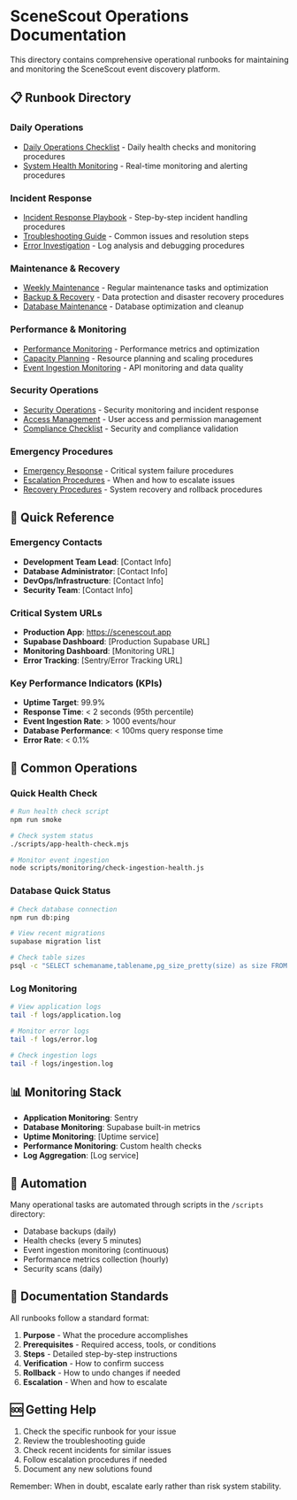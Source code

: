 # SceneScout Operations Documentation

This directory contains comprehensive operational runbooks for maintaining and monitoring the SceneScout event discovery platform.

## 📋 Runbook Directory

### Daily Operations
- [Daily Operations Checklist](daily-operations.md) - Daily health checks and monitoring procedures
- [System Health Monitoring](system-health.md) - Real-time monitoring and alerting procedures

### Incident Response
- [Incident Response Playbook](incident-response.md) - Step-by-step incident handling procedures
- [Troubleshooting Guide](troubleshooting.md) - Common issues and resolution steps
- [Error Investigation](error-investigation.md) - Log analysis and debugging procedures

### Maintenance & Recovery
- [Weekly Maintenance](weekly-maintenance.md) - Regular maintenance tasks and optimization
- [Backup & Recovery](backup-recovery.md) - Data protection and disaster recovery procedures
- [Database Maintenance](database-maintenance.md) - Database optimization and cleanup

### Performance & Monitoring
- [Performance Monitoring](performance-monitoring.md) - Performance metrics and optimization
- [Capacity Planning](capacity-planning.md) - Resource planning and scaling procedures
- [Event Ingestion Monitoring](event-ingestion-monitoring.md) - API monitoring and data quality

### Security Operations
- [Security Operations](security-operations.md) - Security monitoring and incident response
- [Access Management](access-management.md) - User access and permission management
- [Compliance Checklist](compliance-checklist.md) - Security and compliance validation

### Emergency Procedures
- [Emergency Response](emergency-response.md) - Critical system failure procedures
- [Escalation Procedures](escalation-procedures.md) - When and how to escalate issues
- [Recovery Procedures](recovery-procedures.md) - System recovery and rollback procedures

## 🚨 Quick Reference

### Emergency Contacts
- **Development Team Lead**: [Contact Info]
- **Database Administrator**: [Contact Info]
- **DevOps/Infrastructure**: [Contact Info]
- **Security Team**: [Contact Info]

### Critical System URLs
- **Production App**: https://scenescout.app
- **Supabase Dashboard**: [Production Supabase URL]
- **Monitoring Dashboard**: [Monitoring URL]
- **Error Tracking**: [Sentry/Error Tracking URL]

### Key Performance Indicators (KPIs)
- **Uptime Target**: 99.9%
- **Response Time**: < 2 seconds (95th percentile)
- **Event Ingestion Rate**: > 1000 events/hour
- **Database Performance**: < 100ms query response time
- **Error Rate**: < 0.1%

## 🔧 Common Operations

### Quick Health Check
```bash
# Run health check script
npm run smoke

# Check system status
./scripts/app-health-check.mjs

# Monitor event ingestion
node scripts/monitoring/check-ingestion-health.js
```

### Database Quick Status
```bash
# Check database connection
npm run db:ping

# View recent migrations
supabase migration list

# Check table sizes
psql -c "SELECT schemaname,tablename,pg_size_pretty(size) as size FROM (SELECT schemaname,tablename,pg_total_relation_size(schemaname||'.'||tablename) AS size FROM pg_tables WHERE schemaname='public') ORDER BY size DESC;"
```

### Log Monitoring
```bash
# View application logs
tail -f logs/application.log

# Monitor error logs
tail -f logs/error.log

# Check ingestion logs
tail -f logs/ingestion.log
```

## 📊 Monitoring Stack

- **Application Monitoring**: Sentry
- **Database Monitoring**: Supabase built-in metrics
- **Uptime Monitoring**: [Uptime service]
- **Performance Monitoring**: Custom health checks
- **Log Aggregation**: [Log service]

## 🔄 Automation

Many operational tasks are automated through scripts in the `/scripts` directory:
- Database backups (daily)
- Health checks (every 5 minutes)
- Event ingestion monitoring (continuous)
- Performance metrics collection (hourly)
- Security scans (daily)

## 📖 Documentation Standards

All runbooks follow a standard format:
1. **Purpose** - What the procedure accomplishes
2. **Prerequisites** - Required access, tools, or conditions
3. **Steps** - Detailed step-by-step instructions
4. **Verification** - How to confirm success
5. **Rollback** - How to undo changes if needed
6. **Escalation** - When and how to escalate

## 🆘 Getting Help

1. Check the specific runbook for your issue
2. Review the troubleshooting guide
3. Check recent incidents for similar issues
4. Follow escalation procedures if needed
5. Document any new solutions found

Remember: When in doubt, escalate early rather than risk system stability.